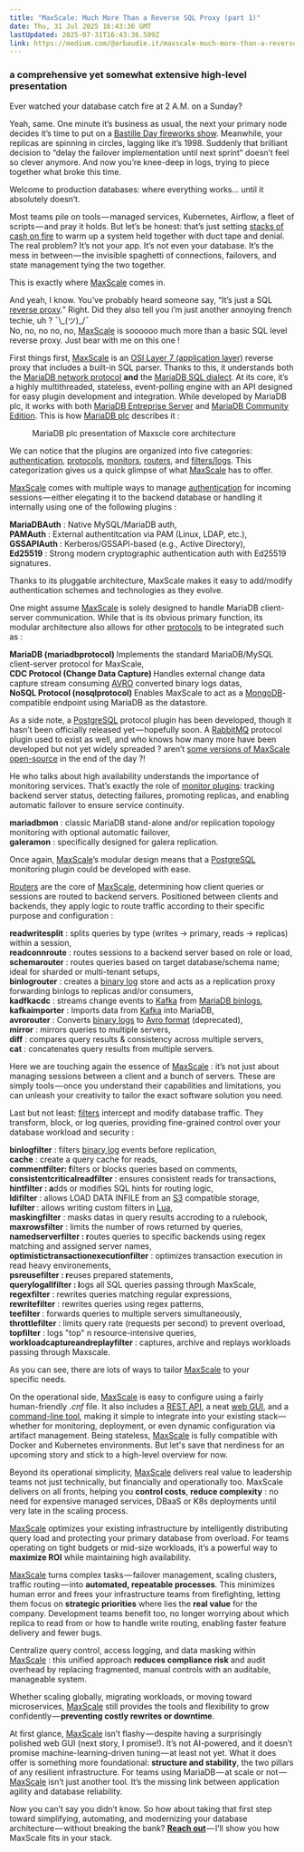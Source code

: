 ```yaml
---
title: "MaxScale: Much More Than a Reverse SQL Proxy (part 1)"
date: Thu, 31 Jul 2025 16:43:36 GMT
lastUpdated: 2025-07-31T16:43:36.509Z
link: https://medium.com/@arbaudie.it/maxscale-much-more-than-a-reverse-sql-proxy-part-1-716d3361f4b4?source=rss-c779d007e7fe------2
---
```


<h3>a comprehensive yet somewhat extensive high-level presentation</h3><p>Ever watched your database catch fire at 2 A.M. on a Sunday?</p><p>Yeah, same. One minute it’s business as usual, the next your primary node decides it’s time to put on a <a href="https://www.instagram.com/p/DMkrsP2thmg/">Bastille Day fireworks show</a>. Meanwhile, your replicas are spinning in circles, lagging like it’s 1998. Suddenly that brilliant decision to “delay the failover implementation until next sprint” doesn’t feel so clever anymore. And now you’re knee-deep in logs, trying to piece together what broke this time.</p><p>Welcome to production databases: where everything works… until it absolutely doesn’t.</p><p>Most teams pile on tools — managed services, Kubernetes, Airflow, a fleet of scripts — and pray it holds. But let’s be honest: that’s just setting <a href="https://www.instagram.com/p/C4Yy6RVqqEy/">stacks of cash on fire</a> to warm up a system held together with duct tape and denial. The real problem? It’s not your app. It’s not even your database. It’s the mess in between — the invisible spaghetti of connections, failovers, and state management tying the two together.</p><p>This is exactly where <a href="https://mariadb.com/docs/maxscale/">MaxScale</a> comes in.</p><p>And yeah, I know. You’ve probably heard someone say, “It’s just a SQL <a href="https://www.cloudflare.com/learning/cdn/glossary/reverse-proxy/">reverse proxy</a>.” Right. Did they also tell you i’m just another annoying french techie, uh ? ¯\_(ツ)_/¯<br /> No, no, no no, no, <a href="https://mariadb.com/docs/maxscale/">MaxScale</a> is soooooo much more than a basic SQL level reverse proxy. Just bear with me on this one !</p><p>First things first, <a href="https://mariadb.com/docs/maxscale/">MaxScale</a> is an <a href="https://www.lifewire.com/osi-model-reference-guide-816289">OSI Layer 7 (application layer)</a> reverse proxy that includes a built-in SQL parser. Thanks to this, it understands both the <a href="https://mariadb.com/docs/server/reference/clientserver-protocol">MariaDB network protocol</a> <strong>and</strong> the <a href="https://mariadb.org/wp-content/uploads/2024/10/Migration-from-other-databases-to-MariaDB.pdf">MariaDB SQL dialect</a>. At its core, it’s a highly multithreaded, stateless, event-polling engine with an API designed for easy plugin development and integration. While developed by MariaDB plc, it works with both <a href="https://mariadb.com/docs/server">MariaDB Entreprise Server</a> and <a href="https://mariadb.org/download/?t=mariadb&amp;p=mariadb&amp;r=11.8.2&amp;os=windows&amp;cpu=x86_64&amp;pkg=msi&amp;mirror=icam#entry-header">MariaDB Community Edition</a>. This is how <a href="https://mariadb.com">MariaDB plc</a> describes it :</p><figure><img alt="" src="https://cdn-images-1.medium.com/max/438/1*Fj8GF1W27omAfvOFSNbJrA.png" /><figcaption>MariaDB plc presentation of Maxscle core architecture</figcaption></figure><p>We can notice that the plugins are organized into five categories: <a href="https://mariadb.com/docs/maxscale/reference/maxscale-authenticators">authentication</a>, <a href="https://mariadb.com/docs/maxscale/reference/maxscale-protocols">protocols</a>, <a href="https://mariadb.com/docs/maxscale/reference/maxscale-monitors">monitors</a>, <a href="https://mariadb.com/docs/maxscale/reference/maxscale-routers">routers</a>, and <a href="https://mariadb.com/docs/maxscale/reference/maxscale-filters">filters/logs</a>. This categorization gives us a quick glimpse of what <a href="https://mariadb.com/docs/maxscale">MaxScale</a> has to offer.</p><p><a href="https://mariadb.com/docs/maxscale/">MaxScale</a> comes with multiple ways to manage <a href="https://mariadb.com/docs/maxscale/reference/maxscale-authenticators">authentication</a> for incoming sessions — either elegating it to the backend database or handling it internally using one of the following plugins :</p><p><strong>MariaDBAuth</strong> : Native MySQL/MariaDB auth, <br /><strong>PAMAuth</strong> : External authentitcation via PAM (Linux, LDAP, etc.),<br /><strong>GSSAPIAuth</strong> : Kerberos/GSSAPI-based (e.g., Active Directory),<br /><strong>Ed25519</strong> : Strong modern cryptographic authentication auth with Ed25519 signatures.</p><p>Thanks to its pluggable architecture, MaxScale makes it easy to add/modify authentication schemes and technologies as they evolve.</p><p>One might assume <a href="https://mariadb.com/docs/maxscale/">MaxScale</a> is solely designed to handle MariaDB client-server communication. While that is its obvious primary function, its modular architecture also allows for other <a href="https://mariadb.com/docs/maxscale/reference/maxscale-protocols">protocols</a> to be integrated such as :</p><p><strong>MariaDB (mariadbprotocol) </strong>Implements the standard MariaDB/MySQL client-server protocol for MaxScale, <br /><strong>CDC Protocol (Change Data Capture) </strong>Handles external change data capture stream consuming <a href="https://avro.apache.org/">AVRO</a> converted binary logs datas,<br /><strong>NoSQL Protocol (nosqlprotocol) </strong>Enables MaxScale to act as a <a href="https://www.mongodb.com/">MongoDB</a>-compatible endpoint using MariaDB as the datastore.</p><p>As a side note, a <a href="https://www.postgresql.org/">PostgreSQL</a> protocol plugin has been developed, though it hasn’t been officially released yet — hopefully soon. A <a href="https://www.rabbitmq.com/">RabbitMQ</a> protocol plugin used to exist as well, and who knows how many more have been developed but not yet widely spreaded ? aren’t <a href="https://medium.com/@arbaudie.it/personal-opinion-maxscale-license-change-1a16baf93a9e">some versions of MaxScale open-source</a> in the end of the day ?!</p><p>He who talks about high availability understands the importance of monitoring services. That’s exactly the role of <a href="https://mariadb.com/docs/maxscale/reference/maxscale-monitors">monitor plugins</a>: tracking backend server status, detecting failures, promoting replicas, and enabling automatic failover to ensure service continuity.</p><p><strong>mariadbmon</strong> : classic MariaDB stand-alone and/or replication topology monitoring with optional automatic failover, <br /><strong>galeramon</strong> : specifically designed for galera replication.</p><p>Once again, <a href="https://mariadb.com/docs/maxscale/">MaxScale</a>’s modular design means that a <a href="https://www.postgresql.org/">PostgreSQL</a> monitoring plugin could be developed with ease.</p><p><a href="https://mariadb.com/docs/maxscale/reference/maxscale-routers">Routers</a> are the core of <a href="https://mariadb.com/docs/maxscale/">MaxScale</a>, determining how client queries or sessions are routed to backend servers. Positioned between clients and backends, they apply logic to route traffic according to their specific purpose and configuration :</p><p><strong>readwritesplit</strong> : splits queries by type (writes → primary, reads → replicas) within a session,<br /><strong>readconnroute</strong> : routes sessions to a backend server based on role or load,<br /><strong>schemarouter</strong> : routes queries based on target database/schema name; ideal for sharded or multi-tenant setups,<br /><strong>binlogrouter</strong> : creates a <a href="https://mariadb.com/docs/server/server-management/server-monitoring-logs/binary-log">binary log</a> store and acts as a replication proxy forwarding binlogs to replicas and/or consumers,<br /><strong>kadfkacdc</strong> : streams change events to <a href="https://kafka.apache.org/">Kafka</a> from <a href="https://mariadb.com/docs/server/server-management/server-monitoring-logs/binary-log">MariaDB binlogs</a>,<br /><strong>kafkaimporter</strong> : Imports data from <a href="https://kafka.apache.org/">Kafka</a> into MariaDB,<br /><strong>avrorouter</strong> : Converts <a href="https://mariadb.com/docs/server/server-management/server-monitoring-logs/binary-log">binary logs</a> to <a href="https://avro.apache.org/">Avro format</a> (deprecated),<br /><strong>mirror</strong> : mirrors queries to multiple servers,<br /><strong>diff</strong> : compares query results &amp; consistency across multiple servers,<br /><strong>cat</strong> : concatenates query results from multiple servers.</p><p>Here we are touching again the essence of <a href="https://mariadb.com/docs/maxscale">MaxScale</a> : it’s not just about managing sessions between a client and a bunch of servers. These are simply tools — once you understand their capabilities and limitations, you can unleash your creativity to tailor the exact software solution you need.</p><p>Last but not least: <a href="https://mariadb.com/docs/maxscale/reference/maxscale-filters">filters</a> intercept and modify database traffic. They transform, block, or log queries, providing fine-grained control over your database workload and security :</p><p><strong>binlogfilter</strong> : filters <a href="https://mariadb.com/docs/server/server-management/server-monitoring-logs/binary-log">binary log</a> events before replication,<br /><strong>cache</strong> : create a query cache for reads,<br /><strong>commentfilter: f</strong>ilters or blocks queries based on comments,<br /><strong>consistentcriticalreadfilter</strong> : ensures consistent reads for transactions,<br /><strong>hintfilter : a</strong>dds or modifies SQL hints for routing logic,<br /><strong>ldifilter</strong> : allows LOAD DATA INFILE from an <a href="https://aws.amazon.com/s3/">S3</a> compatible storage,<br /><strong>lufilter </strong>: allows writing custom filters in <a href="https://www.lua.org/">Lua</a>,<br /><strong>maskingfilter</strong> : masks datas in query results accroding to a rulebook,<br /><strong>maxrowsfilter</strong> : limits the number of rows returned by queries,<br /><strong>namedserverfilter : r</strong>outes queries to specific backends using regex matching and assigned server names,<br /><strong>optimistictransactionexecutionfilter</strong> : optimizes transaction execution in read heavy environements,<br /><strong>psreusefilter : r</strong>euses prepared statements,<br /><strong>querylogallfilter : l</strong>ogs all SQL queries passing through MaxScale,<br /><strong>regexfilter</strong> : rewrites queries matching regular expressions,<br /><strong>rewritefilter</strong> : rewrites queries using regex patterns,<br /><strong>teefilter </strong>: forwards queries to multiple servers simultaneously,<br /><strong>throttlefilter</strong> : limits query rate (requests per second) to prevent overload,<br /><strong>topfilter</strong> : logs &quot;top&quot; n resource-intensive queries,<br /><strong>workloadcaptureandreplayfilter</strong> : captures, archive and replays workloads passing through Maxscale.</p><p>As you can see, there are lots of ways to tailor <a href="https://mariadb.com/docs/maxscale/">MaxScale</a> to your specific needs.</p><p>On the operational side, <a href="https://mariadb.com/docs/maxscale/">MaxScale</a> is easy to configure using a fairly human-friendly <em>.cnf</em> file. It also includes a <a href="https://mariadb.com/docs/maxscale/reference/maxscale-rest-api">REST API</a>, a neat <a href="https://mariadb.com/docs/maxscale/maxscale-management/maxgui">web GUI</a>, and a <a href="https://mariadb.com/docs/maxscale/maxscale-management/administrative-tools-for-mariadb-maxscale-maxctrl">command-line tool</a>, making it simple to integrate into your existing stack—whether for monitoring, deployment, or even dynamic configuration via artifact management. Being stateless, <a href="https://mariadb.com/docs/maxscale">MaxScale</a> is fully compatible with Docker and Kubernetes environments. But let's save that nerdiness for an upcoming story and stick to a high-level overview for now.</p><p>Beyond its operational simplicity, <a href="https://mariadb.com/docs/maxscale/">MaxScale</a> delivers real value to leadership teams not just technically, but financially and operationally too. MaxScale delivers on all fronts, helping you <strong>control costs</strong>, <strong>reduce complexity</strong> : no need for expensive managed services, DBaaS or K8s deployments until very late in the scaling process.</p><p><a href="https://mariadb.com/docs/maxscale/">MaxScale</a> optimizes your existing infrastructure by intelligently distributing query load and protecting your primary database from overload. For teams operating on tight budgets or mid-size workloads, it’s a powerful way to <strong>maximize ROI</strong> while maintaining high availability.</p><p><a href="https://mariadb.com/docs/maxscale/">MaxScale</a> turns complex tasks — failover management, scaling clusters, traffic routing — into <strong>automated, repeatable processes</strong>. This minimizes human error and frees your infrastructure teams from firefighting, letting them focus on <strong>strategic priorities</strong> where lies the <strong>real value</strong> for the company. Development teams benefit too, no longer worrying about which replica to read from or how to handle write routing, enabling faster feature delivery and fewer bugs.</p><p>Centralize query control, access logging, and data masking within <a href="https://mariadb.com/docs/maxscale">MaxScale</a> : this unified approach <strong>reduces compliance risk</strong> and audit overhead by replacing fragmented, manual controls with an auditable, manageable system.</p><p>Whether scaling globally, migrating workloads, or moving toward microservices, <a href="https://mariadb.com/docs/maxscale">MaxScale</a> still provides the tools and flexibility to grow confidently — <strong>preventing costly rewrites or downtime</strong>.</p><p>At first glance, <a href="https://mariadb.com/docs/maxscale/">MaxScale</a> isn’t flashy — despite having a surprisingly polished web GUI (next story, I promise!). It’s not AI-powered, and it doesn’t promise machine-learning-driven tuning — at least not yet. What it does offer is something more foundational: <strong>structure and stability</strong>, the two pillars of any resilient infrastructure. For teams using MariaDB — at scale or not — <a href="https://mariadb.com/docs/maxscale/">MaxScale</a> isn’t just another tool. It’s the missing link between application agility and database reliability.</p><p>Now you can’t say you didn’t know. So how about taking that first step toward simplifying, automating, and modernizing your database architecture — without breaking the bank? <a href="https://arbaudie.it"><strong>Reach out</strong></a> — I’ll show you how MaxScale fits in your stack.</p><img alt="" height="1" src="https://medium.com/_/stat?event=post.clientViewed&amp;referrerSource=full_rss&amp;postId=716d3361f4b4" width="1" />
